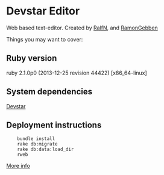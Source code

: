 # Devstar Editor

Web based text-editor. Created by [RalfN](https://github.com/RalfN), and [RamonGebben](https://github.com/RamonGebben)

Things you may want to cover:

## Ruby version

  ruby 2.1.0p0 (2013-12-25 revision 44422) [x86_64-linux]

## System dependencies

  [Devstar](https://github.com/RamonGebben/devstar)

## Deployment instructions

```
    bundle install
    rake db:migrate
    rake db:data:load_dir
    rweb
```

[More info](https://github.com/RamonGebben/devstar)
